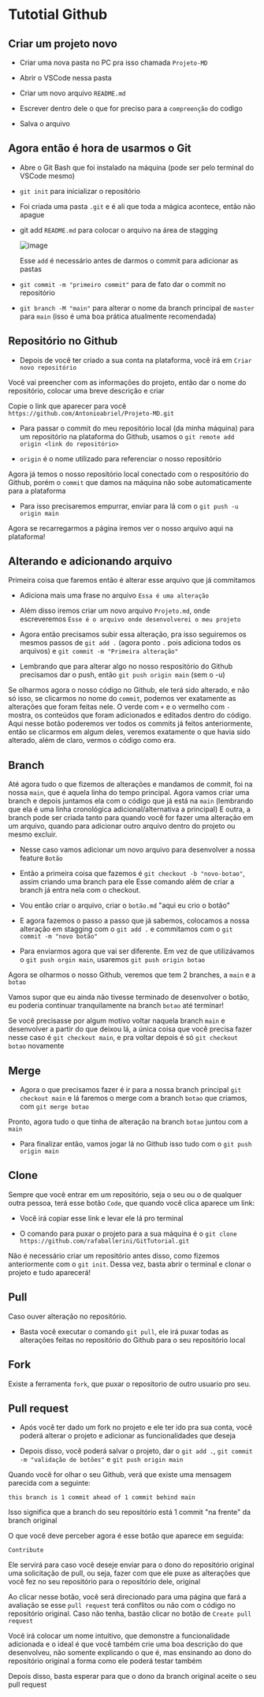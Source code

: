# **Tutotial Github**

## **Criar um projeto novo**
  
  - Criar uma nova pasta no PC pra isso chamada ```Projeto-MD```
  
  - Abrir o VSCode nessa pasta
  
  - Criar um novo arquivo ```README.md```
  
  - Escrever dentro dele o que for preciso para a ```compreenção``` do codigo
  
  - Salva o arquivo

## **Agora então é hora de usarmos o Git**

- Abre o Git Bash que foi instalado na máquina (pode ser pelo terminal do VSCode mesmo)

- ```git init``` para inicializar o repositório

- Foi criada uma pasta ```.git``` e é ali que toda a mágica acontece, então não apague

- git add ```README.md``` para colocar o arquivo na área de stagging

  ![image](https://github.com/user-attachments/assets/6d6997ad-3e81-4e13-a179-9cbe12f30b22)

  Esse `add` é necessário antes de darmos o commit para adicionar as pastas

* `git commit -m "primeiro commit"` para de fato dar o commit no repositório

* `git branch -M "main"` para alterar o nome da branch principal de `master` para `main` (isso é uma boa prática atualmente recomendada)



## Repositório no Github

* Depois de você ter criado a sua conta na plataforma, você irá em `Criar novo repositório`

Você vai preencher com as informações do projeto, então dar o nome do repositório, colocar uma breve descrição e criar

Copie o link que aparecer para você `https://github.com/Antonioabriel/Projeto-MD.git`


* Para passar o commit do meu repositório local (da minha máquina) para um repositório na plataforma do Github, usamos o `git remote add origin <link do repositório>`

* `origin` é o nome utilizado para referenciar o nosso repositório

Agora já temos o nosso repositório local conectado com o respositório do Github, porém o `commit` que damos na máquina não sobe automaticamente para a plataforma

* Para isso precisaremos empurrar, enviar para lá com o `git push -u origin main`

Agora se recarregarmos a página iremos ver o nosso arquivo aqui na plataforma!

## Alterando e adicionando arquivo

Primeira coisa que faremos então é alterar esse arquivo que já commitamos

* Adiciona mais uma frase no arquivo `Essa é uma alteração`

* Além disso iremos criar um novo arquivo `Projeto.md`, onde escreveremos `Esse é o arquivo onde desenvolverei o meu projeto`

* Agora então precisamos subir essa alteração, pra isso seguiremos os mesmos passos de `git add .` (agora ponto `.` pois adiciona todos os arquivos) e `git commit -m "Primeira alteração"`

* Lembrando que para alterar algo no nosso respositório do Github precisamos dar o push, então `git push origin main` (sem o -u)

Se olharmos agora o nosso código no Github, ele terá sido alterado, e não só isso, se clicarmos no nome do `commit`, podemos ver exatamente as alterações que foram feitas nele.
O verde com `+` e o vermelho com `-` mostra, os conteúdos que foram adicionados e editados dentro do código.
Aqui nesse botão poderemos ver todos os commits já feitos anteriormente, então se clicarmos em algum deles, veremos exatamente o que havia sido alterado, além de claro, vermos o código como era.



## Branch

Até agora tudo o que fizemos de alterações e mandamos de commit, foi na nossa `main`, que é aquela linha do tempo principal.
Agora vamos criar uma branch e depois juntamos ela com o código que já está na `main` (lembrando que ela é uma linha cronológica adicional/alternativa a principal)
E outra, a branch pode ser criada tanto para quando você for fazer uma alteração em um arquivo, quando para adicionar outro arquivo dentro do projeto ou mesmo excluir.
<br>


* Nesse caso vamos adicionar um novo arquivo para desenvolver a nossa feature `Botão`

* Então a primeira coisa que fazemos é `git checkout -b "novo-botao"`, assim criando uma branch para ele
Esse comando além de criar a branch já entra nela com o checkout.

* Vou então criar o arquivo, criar o `botão.md` "aqui eu crio o botão"

* E agora fazemos o passo a passo que já sabemos, colocamos a nossa alteração em stagging com o `git add .` e commitamos com o `git commit -m "novo botão"`

* Para enviarmos agora que vai ser diferente. Em vez de que utilizávamos o `git push orgin main`, usaremos `git push origin botao`

Agora se olharmos o nosso Github, veremos que tem 2 branches, a `main` e a `botao`



Vamos supor que eu ainda não tivesse terminado de desenvolver o botão, eu poderia continuar tranquilamente na branch `botao` até terminar!

Se você precisasse por algum motivo voltar naquela branch `main` e desenvolver a partir do que deixou lá, a única coisa que você precisa fazer nesse caso é `git checkout main`, e pra voltar depois é só `git checkout botao` novamente


## Merge

* Agora o que precisamos fazer é ir para a nossa branch principal `git checkout main` e lá faremos o merge com a branch `botao` que criamos, com `git merge botao`

Pronto, agora tudo o que tinha de alteração na branch `botao` juntou com a `main`

* Para finalizar então, vamos jogar lá no Github isso tudo com o `git push origin main`

## Clone



Sempre que você entrar em um repositório, seja o seu ou o de qualquer outra pessoa, terá esse botão `Code`, que quando você clica aparece um link:



* Você irá copiar esse link e levar ele lá pro terminal

* O comando para puxar o projeto para a sua máquina é o `git clone https://github.com/rafaballerini/GitTutorial.git`

Não é necessário criar um repositório antes disso, como fizemos anteriormente com o `git init`. Dessa vez, basta abrir o terminal e clonar o projeto e tudo aparecerá!

## Pull

Caso ouver alteração no repositório.

* Basta você executar o comando `git pull`, ele irá puxar todas as alterações feitas no repositório do Github para o seu repositório local

## Fork


Existe a ferramenta `fork`, que puxar o repositorio de outro usuario pro seu.


## Pull request


* Após você ter dado um fork no projeto e ele ter ido pra sua conta, você poderá alterar o projeto e adicionar as funcionalidades que deseja


* Depois disso, você poderá salvar o projeto, dar o `git add .`, `git commit -m "validação de botões"` e `git push origin main`

Quando você for olhar o seu Github, verá que existe uma mensagem parecida com a seguinte:

`this branch is 1 commit ahead of 1 commit behind main`

Isso significa que a branch do seu repositório está 1 commit "na frente" da branch original

O que você deve perceber agora é esse botão que aparece em seguida:

`Contribute`

Ele servirá para caso você deseje enviar para o dono do repositório original uma solicitação de pull, ou seja, fazer com que ele puxe as alterações que você fez no seu repositório para o repositório dele, original

Ao clicar nesse botão, você será direcionado para uma página que fará a avaliação se esse `pull request` terá conflitos ou não com o código no repositório original. Caso não tenha, bastão clicar no botão de `Create pull request`


Você irá colocar um nome intuitivo, que demonstre a funcionalidade adicionada e o ideal é que você também crie uma boa descrição do que desenvolveu, não somente explicando o que é, mas ensinando ao dono do repositório original a forma como ele poderá testar também

Depois disso, basta esperar para que o dono da branch original aceite o seu pull request


